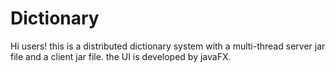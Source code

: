 # Dictionary
Hi users!
  this is a distributed dictionary system with a multi-thread server jar file and a client jar file.
  the UI is developed by javaFX.
